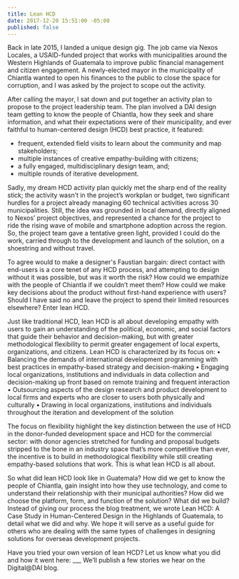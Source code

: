 ```yaml
---
title: Lean HCD
date: 2017-12-20 15:51:00 -05:00
published: false
---
```


Back in late 2015, I landed a unique design gig. The job came via Nexos Locales, a USAID-funded project that works with municipalities around the Western Highlands of Guatemala to improve public financial management and citizen engagement. A newly-elected mayor in the municipality of Chiantla wanted to open his finances to the public to close the space for corruption, and I was asked by the project to scope out the activity. 
 
After calling the mayor, I sat down and put together an activity plan to propose to the project leadership team. The plan involved a DAI design team getting to know the people of Chiantla, how they seek and share information, and what their expectations were of their municipality, and ever faithful to human-centered design (HCD) best practice, it featured:
* frequent, extended field visits to learn about the community and map stakeholders; 
* multiple instances of creative empathy-building with citizens; 
* a fully engaged, multidisciplinary design team, and;
* multiple rounds of iterative development. 
 
Sadly, my dream HCD activity plan quickly met the sharp end of the reality stick; the activity wasn’t in the project’s workplan or budget, two significant hurdles for a project already managing 60 technical activities across 30 municipalities. Still, the idea was grounded in local demand, directly aligned to Nexos’ project objectives, and represented a chance for the project to ride the rising wave of mobile and smartphone adoption across the region. So, the project team gave a tentative green light, provided I could do the work, carried through to the development and launch of the solution, on a shoestring and without travel. 
 
To agree would to make a designer's Faustian bargain: direct contact with end-users is a core tenet of any HCD process, and attempting to design without it was possible, but was it worth the risk? How could we empathize with the people of Chiantla if we couldn’t meet them? How could we make key decisions about the product without first-hand experience with users? Should I have said no and leave the project to spend their limited resources elsewhere?  Enter lean HCD.
 
Just like traditional HCD, lean HCD is all about developing empathy with users to gain an understanding of the political, economic, and social factors that guide their behavior and decision-making, but with greater methodological flexibility to permit greater engagement of local experts, organizations, and citizens. Lean HCD is characterized by its focus on: 
•	Balancing the demands of international development programming with best practices in empathy-based strategy and decision-making 
•	Engaging local organizations, institutions and individuals in data collection and decision-making up front based on remote training and frequent interaction
•	Outsourcing aspects of the design research and product development to local firms and experts who are closer to users both physically and culturally 
•	Drawing in local organizations, institutions and individuals throughout the iteration and development of the solution 

The focus on flexibility highlight the key distinction between the use of HCD in the donor-funded development space and HCD for the commercial sector: with donor agencies stretched for funding and proposal budgets stripped to the bone in an industry space that’s more competitive than ever, the incentive is to build in methodological flexibility while still creating empathy-based solutions that work. This is what lean HCD is all about. 
 
So what did lean HCD look like in Guatemala? How did we get to know the people of Chiantla, gain insight into how they use technology, and come to understand their relationship with their municipal authorities? How did we choose the platform, form, and function of the solution? What did we build? Instead of giving our process the blog treatment, we wrote Lean HCD: A Case Study in Human-Centered Design in the Highlands of Guatemala, to detail what we did and why. We hope it will serve as a useful guide for others who are dealing with the same types of challenges in designing solutions for overseas development projects. 

Have you tried your own version of lean HCD? Let us know what you did and how it went here: ___ We’ll publish a few stories we hear on the Digital@DAI blog. 